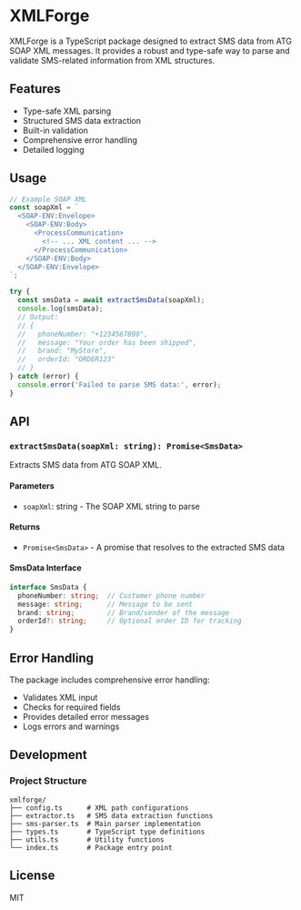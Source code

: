 # XMLForge

XMLForge is a TypeScript package designed to extract SMS data from ATG SOAP XML messages. It provides a robust and type-safe way to parse and validate SMS-related information from XML structures.

## Features

- Type-safe XML parsing
- Structured SMS data extraction
- Built-in validation
- Comprehensive error handling
- Detailed logging

## Usage

```typescript
// Example SOAP XML
const soapXml = `
  <SOAP-ENV:Envelope>
    <SOAP-ENV:Body>
      <ProcessCommunication>
        <!-- ... XML content ... -->
      </ProcessCommunication>
    </SOAP-ENV:Body>
  </SOAP-ENV:Envelope>
`;

try {
  const smsData = await extractSmsData(soapXml);
  console.log(smsData);
  // Output:
  // {
  //   phoneNumber: "+1234567890",
  //   message: "Your order has been shipped",
  //   brand: "MyStore",
  //   orderId: "ORDER123"
  // }
} catch (error) {
  console.error('Failed to parse SMS data:', error);
}
```

## API

### `extractSmsData(soapXml: string): Promise<SmsData>`

Extracts SMS data from ATG SOAP XML.

#### Parameters
- `soapXml`: string - The SOAP XML string to parse

#### Returns
- `Promise<SmsData>` - A promise that resolves to the extracted SMS data

#### SmsData Interface
```typescript
interface SmsData {
  phoneNumber: string;  // Customer phone number
  message: string;      // Message to be sent
  brand: string;        // Brand/sender of the message
  orderId?: string;     // Optional order ID for tracking
}
```

## Error Handling

The package includes comprehensive error handling:
- Validates XML input
- Checks for required fields
- Provides detailed error messages
- Logs errors and warnings

## Development

### Project Structure
```
xmlforge/
├── config.ts      # XML path configurations
├── extractor.ts   # SMS data extraction functions
├── sms-parser.ts  # Main parser implementation
├── types.ts       # TypeScript type definitions
├── utils.ts       # Utility functions
└── index.ts       # Package entry point
```

## License

MIT